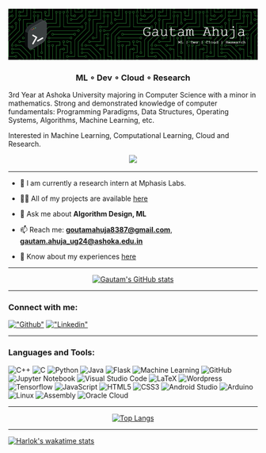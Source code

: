 ![alt text](./header-gautam-ahuja.png)
<h3 align="center">ML ∘ Dev ∘ Cloud ∘ Research</h3>

<p>3rd Year at Ashoka University majoring in Computer Science with a minor in mathematics. Strong and demonstrated knowledge of computer fundamentals: Programming Paradigms, Data Structures, Operating Systems, Algorithms, Machine Learning, etc.<p>

<p>Interested in Machine Learning, Computational Learning, Cloud and Research.</p>

<div align="center"> 

  ![](https://komarev.com/ghpvc/?username=Gautam8387&color=blueviolet)
  
</div>

<hr>

- 💼 I am currently a research intern at Mphasis Labs.

- 👨‍💻 All of my projects are available [here](https://github.com/Gautam8387?tab=repositories)

- 💬 Ask me about **Algorithm Design, ML**

- 📫 Reach me: **goutamahuja8387@gmail.com**, **gautam.ahuja_ug24@ashoka.edu.in**

- 📄 Know about my experiences [here](https://drive.google.com/file/d/1fokxJtGvfQ3fydGOuTkzKHX6WD29-ckt/view?usp=sharing)
<hr>

<div align="center">
  
  [![Gautam's GitHub stats](https://github-readme-stats.vercel.app/api?username=Gautam8387&&count_private=true&hide=issues,prs&theme=transparent&show_icons=true)](https://github.com/Gautam8387/github-readme-stats)
</div>
<hr>

<h3 align="left">Connect with me:</h3>
<p align="left">
<!-- <a href="https://www.linkedin.com/in/gautam-ahuja-290363213/" target="blank"><img align="center" src="https://raw.githubusercontent.com/rahuldkjain/github-profile-readme-generator/master/src/images/icons/Social/linked-in-alt.svg" alt="Gautam8387" height="30" width="40" /></a> -->

[!["Github"](https://img.shields.io/badge/-Gautam8387-yellow?style=flat&logo=Github&logoColor=white&link=https://github.com/Gautam8387/)](https://github.com/Gautam8387/)
[!["Linkedin"](https://img.shields.io/badge/-GautamAhuja-blue?style=flat&logo=Linkedin&logoColor=white&link=https://www.linkedin.com/in/gautam-ahuja-290363213/)](https://www.linkedin.com/in/gautam-ahuja-290363213/)
</p>
<hr>

<h3 align="left">Languages and Tools:</h3>

![C++](https://img.shields.io/badge/C++-00599C?style=for-the-badge&logo=c%2B%2B&logoColor=white)
![C](https://img.shields.io/badge/c-%2300599C.svg?style=for-the-badge&logo=c&logoColor=white)
![Python](https://img.shields.io/badge/python-3670A0?style=for-the-badge&logo=python&logoColor=ffdd54)
![Java](https://img.shields.io/badge/java-%23ED8B00.svg?style=for-the-badge&logo=java&logoColor=white)
![Flask](https://img.shields.io/badge/Flask-000000?style=for-the-badge&logo=flask&logoColor=white)
![Machine Learning](https://img.shields.io/badge/Machine%20Learning-0078D7?style=for-the-badge&logo=visual-studio-code&logoColor=white)
![GitHub](https://img.shields.io/badge/github-%23121011.svg?style=for-the-badge&logo=github&logoColor=white)
![Jupyter Notebook](https://img.shields.io/badge/jupyter-%23FA0F00.svg?style=for-the-badge&logo=jupyter&logoColor=white)
![Visual Studio Code](https://img.shields.io/badge/Visual%20Studio%20Code-0078d7.svg?style=for-the-badge&logo=visual-studio-code&logoColor=white)
![LaTeX](https://img.shields.io/badge/LaTeX-47A141?style=for-the-badge&logo=latex&logoColor=white)
![Wordpress](https://img.shields.io/badge/Wordpress-21759B?style=for-the-badge&logo=wordpress&logoColor=white)
![Tensorflow](https://img.shields.io/badge/Tensorflow-FF6F00?style=for-the-badge&logo=tensorflow&logoColor=white)
![JavaScript](https://img.shields.io/badge/javascript-%23323330.svg?style=for-the-badge&logo=javascript&logoColor=%23F7DF1E)
![HTML5](https://img.shields.io/badge/html5-%23E34F26.svg?style=for-the-badge&logo=html5&logoColor=white)
![CSS3](https://img.shields.io/badge/css3-%231572B6.svg?style=for-the-badge&logo=css3&logoColor=white)
![Android Studio](https://img.shields.io/badge/Android%20Studio-3DDC84.svg?style=for-the-badge&logo=android-studio&logoColor=white)
![Arduino](https://img.shields.io/badge/Arduino-00979D?style=for-the-badge&logo=Arduino&logoColor=white)
![Linux](https://img.shields.io/badge/Linux-FCC624?style=for-the-badge&logo=linux&logoColor=black)
![Assembly](https://img.shields.io/badge/Assembly-007ACC?style=for-the-badge&logo=visual-studio-code&logoColor=white)
![Oracle Cloud](https://img.shields.io/badge/Oracle%20Cloud-F80000?style=for-the-badge&logo=oracle&logoColor=white)

<hr>
<div align="center"> 

<!-- [![Top Langs](https://github-readme-stats.vercel.app/api/top-langs/?username=Gautam8387&hide=TeX&layout=compact&theme=transparent)](https://github.com/Gautam8387/github-readme-stats) -->
[![Top Langs](https://github-readme-stats.vercel.app/api/top-langs/?username=Gautam8387&size_weight=0.5&count_weight=0.5&hide=TeX&layout=compact&theme=transparent)](https://github.com/Gautam8387/github-readme-stats)

</div>
<hr>
<div>

[![Harlok's wakatime stats](https://github-readme-stats.vercel.app/api/wakatime?username=gautam8387)](https://github.com/Gautam8387/github-readme-stats)

</div>


<!---
Gautam8387/Gautam8387 is a ✨ special ✨ repository because its `README.md` (this file) appears on your GitHub profile.
You can click the Preview link to take a look at your changes.
--->
